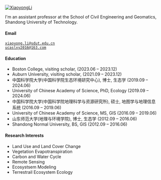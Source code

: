 
[![XiaoyongLi](https://img.shields.io/badge/ucaslxy-github-blue?logo=github)](https://ucaslxy.github.io/)

I'm an assistant professor at the School of Civil Engineering and Geomatics, Shandong University of Technology.


#### Email  
<code>xiaoyong.li@sdut.edu.cn</code>  
<code>ucaslxy2016@163.com</code>


#### Education  
* Boston College, visiting scholar, (2023.06 – 2023.12)
* Auburn University, visiting scholar, (2021.09 – 2023.12)
* 中国科学院大学(中国科学院生态环境研究中心), 博士, 生态学 (2019.09 – 2024.06)
* University of Chinese Academy of Science, PhD, Ecology (2019.09 – 2024.06)
* 中国科学院大学(中国科学院地理科学与资源研究所), 硕士, 地图学与地理信息系统 (2016.09 – 2019.06)
* University of Chinese Academy of Science, MS, GIS (2016.09 – 2019.06)
* 山东师范大学(地理与环境学院), 博士, 生态学 (2012.09 – 2016.06)
* Shandong Normal University, BS, GIS (2012.09 – 2016.06)


#### Research Interests
* Land Use and Land Cover Change
* Vegetation Evapotranspiration
* Carbon and Water Cycle
* Remote Sensing
* Ecosystsem Modeling
* Terrestrail Ecosystem Ecology
